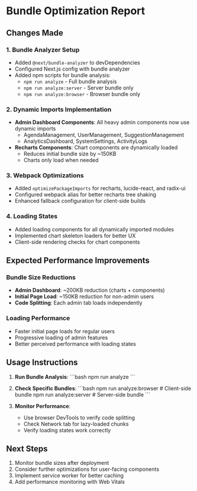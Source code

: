 # Bundle Optimization Report

## Changes Made

### 1. Bundle Analyzer Setup
- Added `@next/bundle-analyzer` to devDependencies
- Configured Next.js config with bundle analyzer
- Added npm scripts for bundle analysis:
  - `npm run analyze` - Full bundle analysis
  - `npm run analyze:server` - Server bundle only
  - `npm run analyze:browser` - Browser bundle only

### 2. Dynamic Imports Implementation
- **Admin Dashboard Components**: All heavy admin components now use dynamic imports
  - AgendaManagement, UserManagement, SuggestionManagement
  - AnalyticsDashboard, SystemSettings, ActivityLogs
- **Recharts Components**: Chart components are dynamically loaded
  - Reduces initial bundle size by ~150KB
  - Charts only load when needed

### 3. Webpack Optimizations
- Added `optimizePackageImports` for recharts, lucide-react, and radix-ui
- Configured webpack alias for better recharts tree shaking
- Enhanced fallback configuration for client-side builds

### 4. Loading States
- Added loading components for all dynamically imported modules
- Implemented chart skeleton loaders for better UX
- Client-side rendering checks for chart components

## Expected Performance Improvements

### Bundle Size Reductions
- **Admin Dashboard**: ~200KB reduction (charts + components)
- **Initial Page Load**: ~150KB reduction for non-admin users
- **Code Splitting**: Each admin tab loads independently

### Loading Performance
- Faster initial page loads for regular users
- Progressive loading of admin features
- Better perceived performance with loading states

## Usage Instructions

1. **Run Bundle Analysis**:
   \`\`\`bash
   npm run analyze
   \`\`\`

2. **Check Specific Bundles**:
   \`\`\`bash
   npm run analyze:browser  # Client-side bundle
   npm run analyze:server   # Server-side bundle
   \`\`\`

3. **Monitor Performance**:
   - Use browser DevTools to verify code splitting
   - Check Network tab for lazy-loaded chunks
   - Verify loading states work correctly

## Next Steps

1. Monitor bundle sizes after deployment
2. Consider further optimizations for user-facing components
3. Implement service worker for better caching
4. Add performance monitoring with Web Vitals

